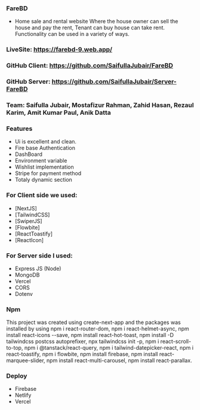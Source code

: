 ### FareBD

- Home sale and rental website
  Where the house owner can sell the house and pay the rent, Tenant can buy house can take rent. Functionality can be used in a variety of ways.

### LiveSite: https://farebd-9.web.app/

### GitHub Client: https://github.com/SaifullaJubair/FareBD

### GitHub Server: https://github.com/SaifullaJubair/Server-FareBD

### Team: Saifulla Jubair, Mostafizur Rahman, Zahid Hasan, Rezaul Karim, Amit Kumar Paul, Anik Datta

### Features

- Ui is excellent and clean.
- Fire base Authentication
- DashBoard
- Environment variable
- Wishlist implementation
- Stripe for payment method
- Totaly dynamic section

### For Client side we used:

- [NextJS]
- [TailwindCSS]
- [SwiperJS]
- [Flowbite]
- [ReactToastify]
- [ReactIcon]

### For Server side I used:

- Express JS (Node)
- MongoDB
- Vercel
- CORS
- Dotenv

### Npm

This project was created using create-next-app and the packages was installed by using
npm i react-router-dom,
npm i react-helmet-async,
npm install react-icons --save,
npm install react-hot-toast,
npm install -D tailwindcss postcss autoprefixer,
npx tailwindcss init -p,
npm i react-scroll-to-top,
npm i @tanstack/react-query,
npm i tailwind-datepicker-react,
npm i react-toastify,
npm i flowbite,
npm install firebase,
npm install react-marquee-slider,
npm install react-multi-carousel,
npm install react-parallax.

### Deploy

- Firebase
- Netlify
- Vercel
